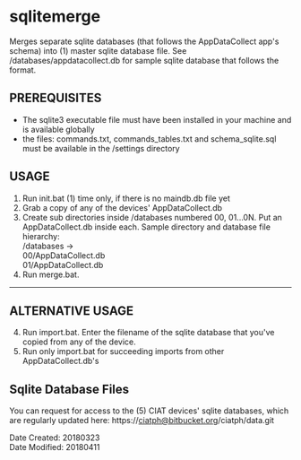 # sqlitemerge
Merges separate sqlite databases (that follows the AppDataCollect app's schema) into (1) master sqlite database file.
See /databases/appdatacollect.db for sample sqlite database that follows the format.

## PREREQUISITES
* The sqlite3 executable file must have been installed in your machine and is available globally
* the files: commands.txt, commands_tables.txt and schema_sqlite.sql must be available in
  the /settings directory

## USAGE
1. Run init.bat (1) time only, if there is no maindb.db file yet
2. Grab a copy of any of the devices' AppDataCollect.db
3. Create sub directories inside /databases numbered 00, 01...0N. Put an AppDataCollect.db inside each. Sample directory and database file hierarchy:<br> 
/databases -> <br>
00/AppDataCollect.db<br>
01/AppDataCollect.db
4. Run merge.bat. 


----------

## ALTERNATIVE USAGE
4. Run import.bat. Enter the filename of the sqlite database that 
   you've copied from any of the device.   
5. Run only import.bat for succeeding imports from other AppDataCollect.db's


## Sqlite Database Files
You can request for access to the (5) CIAT devices' sqlite databases, which are regularly updated here:
https://ciatph@bitbucket.org/ciatph/data.git

Date Created: 20180323<br>
Date Modified: 20180411